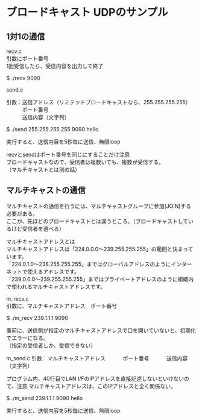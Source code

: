# ブロードキャスト UDPのサンプル

## 1対1の通信

recv.c<br>
引数にポート番号<br>
1回受信したら、受信内容を出力して終了<br>

$ ./recv 9090

send.c

引数：送信アドレス（リミテッドブロードキャストなら、255.255.255.255）<br>
　　　ポート番号<br>
　　　送信内容（文字列）<br>

$ ./send 255.255.255.255 9090 hello<br>

実行すると、送信内容を5秒毎に送信、無限loop

recvとsendはポート番号を同じにすることだけ注意<br>
ブロードキャストなので、受信者は複数いても、複数が受信する。<br>
（マルチキャストとは別の話）



## マルチキャストの通信
マルチキャストの通信を行うには、マルチキャストグループに参加(JOIN)する必要がある。<br>
ここが、先ほどのブロードキャストとは違うところ。（ブロードキャストしているけど受信者を選べる）

マルチキャストアドレスとは<br>
マルチキャストアドレスは「224.0.0.0〜239.255.255.255」の範囲と決まっています。<br>
「224.0.1.0〜238.255.255.255」まではグローバルアドレスのようにインターネットで使えるアドレスです。<br>
「239.0.0.0〜239.255.255.255」まではプライベートアドレスのように組織内で使われるマルチキャストアドレスです。

m_recv.c<br>
引数に、マルチキャストアドレス　ポート番号<br>

$ ./m_recv 239.1.1.1 9090

事前に、送信側が指定のマルチキャストアドレスで口を開いていないと、初期化でエラーになる。<br>
（指定の受信者しか、受信できない）


m_send.c
引数：マルチキャストアドレス
　　　ポート番号
　　　送信内容（文字列）

プログラム内、40行目でLAN I/FのIPアドレスを直接記述しないといけないので、注意
マルチキャストアドレスは、このIPアドレスと全く関係ない。

$ ./m_send 239.1.1.1 9090 hello

実行すると、送信内容を5秒毎に送信、無限loop
